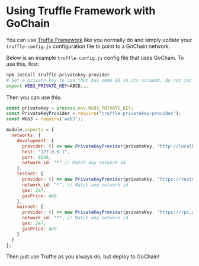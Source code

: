 # Using Truffle Framework with GoChain

You can use [Truffle Framework](https://truffleframework.com/) like you normally do and simply update your `truffle-config.js` configuration file to point to a GoChain network.

Below is an example `truffle-config.js` config file that uses GoChain. To use this, first:

```sh
npm install truffle-privatekey-provider
# Set a private key to use that has some GO in its account, do not include '0x' in the address
export WEB3_PRIVATE_KEY=ABCD...
```

Then you can use this:

```js
const privateKey = process.env.WEB3_PRIVATE_KEY;
const PrivateKeyProvider = require("truffle-privatekey-provider");
const Web3 = require('web3');

module.exports = {
  networks: {
    development: {
      provider: () => new PrivateKeyProvider(privateKey, "http://localhost:8545"),
      host: "127.0.0.1",
      port: 8545,
      network_id: "*" // Match any network id
    },
    testnet: {
      provider: () => new PrivateKeyProvider(privateKey, "https://testnet-rpc.gochain.io"),
      network_id: "*", // Match any network id
      gas: 2e7,
      gasPrice: 4e9
    },
    mainnet: {
      provider: () => new PrivateKeyProvider(privateKey, "https://rpc.gochain.io"),
      network_id: "*", // Match any network id
      gas: 2e7,
      gasPrice: 4e9
    }
  }
};
```

Then just use Truffle as you always do, but deploy to GoChain!
